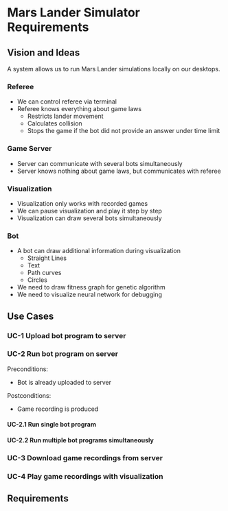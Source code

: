 # Mars Lander Simulator Requirements

## Vision and Ideas
A system allows us to run Mars Lander simulations locally on our desktops.

### Referee
* We can control referee via terminal
* Referee knows everything about game laws
  * Restricts lander movement
  * Calculates collision
  * Stops the game if the bot did not provide an answer under time limit

### Game Server
* Server can communicate with several bots simultaneously
* Server knows nothing about game laws, but communicates with referee

### Visualization
* Visualization only works with recorded games
* We can pause visualization and play it step by step
* Visualization can draw several bots simultaneously

### Bot
* A bot can draw additional information during visualization
  * Straight Lines
  * Text
  * Path curves
  * Circles
* We need to draw fitness graph for genetic algorithm
* We need to visualize neural network for debugging

## Use Cases

### UC-1 Upload bot program to server

### UC-2 Run bot program on server

Preconditions:
* Bot is already uploaded to server

Postconditions:
* Game recording is produced

#### UC-2.1 Run single bot program

#### UC-2.2 Run multiple bot programs simultaneously

### UC-3 Download game recordings from server

### UC-4 Play game recordings with visualization

## Requirements
